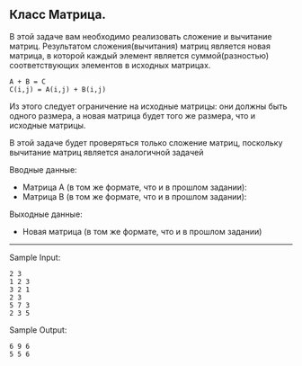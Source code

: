 ## Класс Матрица.

В этой задаче вам необходимо реализовать сложение и вычитание матриц.
Результатом сложения(вычитания) матриц является новая матрица, в которой каждый элемент является суммой(разностью) соответствующих элементов в исходных матрицах.
```
A + B = C
C(i,j) = A(i,j) + B(i,j)
```
Из этого следует ограничение на исходные матрицы: они должны быть одного размера, а новая матрица будет того же размера, что и исходные матрицы.

В этой задаче будет проверяться только сложение матриц, поскольку вычитание матриц является аналогичной задачей

Вводные данные: 
- Матрица A (в том же формате, что и в прошлом задании):
- Матрица B (в том же формате, что и в прошлом задании):

Выходные данные:
- Новая матрица (в том же формате, что и в прошлом задании)
___
Sample Input:
```
2 3
1 2 3
3 2 1
2 3
5 7 3
2 3 5
```
Sample Output:
```
6 9 6
5 5 6
```